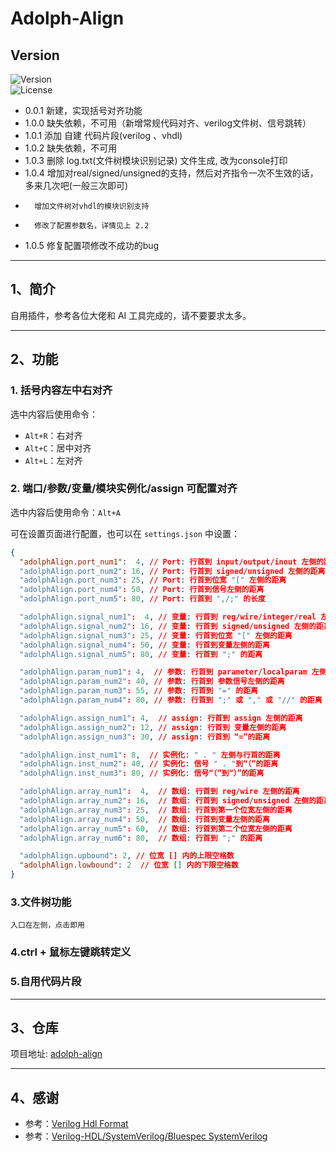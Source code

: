 # Adolph-Align

## **Version**  
![Version](https://img.shields.io/badge/version-1.0.5-blue)  
![License](https://img.shields.io/badge/license-MIT-green)  
- 0.0.1 新建，实现括号对齐功能
- 1.0.0 缺失依赖，不可用（新增常规代码对齐、verilog文件树、信号跳转）
- 1.0.1 添加 自建 代码片段(verilog 、vhdl)
- 1.0.2 缺失依赖，不可用
- 1.0.3 删除 log.txt(文件树模块识别记录) 文件生成, 改为console打印
- 1.0.4 增加对real/signed/unsigned的支持，然后对齐指令一次不生效的话，多来几次吧(一般三次即可)
-       增加文件树对vhdl的模块识别支持
-       修改了配置参数名，详情见上 2.2
- 1.0.5 修复配置项修改不成功的bug

---

## 1、简介
自用插件，参考各位大佬和 AI 工具完成的，请不要要求太多。

---

## 2、功能

### 1. 括号内容左中右对齐
选中内容后使用命令：
- `Alt+R`：右对齐
- `Alt+C`：居中对齐
- `Alt+L`：左对齐

### 2. 端口/参数/变量/模块实例化/assign 可配置对齐
选中内容后使用命令：`Alt+A`

可在设置页面进行配置，也可以在 `settings.json` 中设置：

```json
{
  "adolphAlign.port_num1":  4, // Port: 行首到 input/output/inout 左侧的距离
  "adolphAlign.port_num2": 16, // Port: 行首到 signed/unsigned 左侧的距离
  "adolphAlign.port_num3": 25, // Port: 行首到位宽 "[" 左侧的距离
  "adolphAlign.port_num4": 50, // Port: 行首到信号左侧的距离
  "adolphAlign.port_num5": 80, // Port: 行首到 ",/;" 的长度

  "adolphAlign.signal_num1":  4, // 变量: 行首到 reg/wire/integer/real 左侧的距离
  "adolphAlign.signal_num2": 16, // 变量: 行首到 signed/unsigned 左侧的距离
  "adolphAlign.signal_num3": 25, // 变量: 行首到位宽 "[" 左侧的距离
  "adolphAlign.signal_num4": 50, // 变量: 行首到变量左侧的距离
  "adolphAlign.signal_num5": 80, // 变量: 行首到 ";" 的距离

  "adolphAlign.param_num1": 4,  // 参数: 行首到 parameter/localparam 左侧的距离
  "adolphAlign.param_num2": 40, // 参数: 行首到 参数信号左侧的距离
  "adolphAlign.param_num3": 55, // 参数: 行首到 "=" 的距离
  "adolphAlign.param_num4": 80, // 参数: 行首到 ";" 或 "," 或 "//" 的距离

  "adolphAlign.assign_num1": 4,  // assign: 行首到 assign 左侧的距离
  "adolphAlign.assign_num2": 12, // assign: 行首到 变量左侧的距离
  "adolphAlign.assign_num3": 30, // assign: 行首到 “=”的距离

  "adolphAlign.inst_num1": 8,  // 实例化: " . " 左侧与行首的距离
  "adolphAlign.inst_num2": 40, // 实例化: 信号 " . "到“（”的距离
  "adolphAlign.inst_num3": 80, // 实例化: 信号“（”到“）”的距离

  "adolphAlign.array_num1":  4,  // 数组: 行首到 reg/wire 左侧的距离
  "adolphAlign.array_num2": 16,  // 数组: 行首到 signed/unsigned 左侧的距离
  "adolphAlign.array_num3": 25,  // 数组: 行首到第一个位宽左侧的距离
  "adolphAlign.array_num4": 50,  // 数组: 行首到变量左侧的距离
  "adolphAlign.array_num5": 60,  // 数组: 行首到第二个位宽左侧的距离
  "adolphAlign.array_num6": 80,  // 数组: 行首到 ";" 的距离

  "adolphAlign.upbound": 2, // 位宽 [] 内的上限空格数
  "adolphAlign.lowbound": 2  // 位宽 [] 内的下限空格数
}
```
### 3.文件树功能
    入口在左侧，点击即用
### 4.ctrl + 鼠标左键跳转定义
### 5.自用代码片段

---

## 3、仓库
项目地址: [adolph-align](https://github.com/Qingling996/adolph-align)

---

## 4、感谢
- 参考：[Verilog Hdl Format](https://github.com/1391074994/Verilog-Hdl-Format.git)
- 参考：[Verilog-HDL/SystemVerilog/Bluespec SystemVerilog](https://github.com/mshr-h/vscode-verilog-hdl-support.git)
